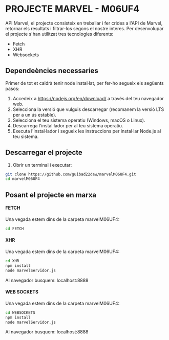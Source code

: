 # PROJECTE MARVEL - M06UF4
API Marvel, el projecte consisteix en treballar i fer crides a l'API de Marvel, retornar els resultats i filtrar-los segons el nostre interes. Per desenvolupar el projecte s'han utilitzat tres tecnologies diferents:
<ul>
  <li>Fetch</li>
  <li>XHR</li>
  <li>Websockets</li>
</ul>

## Dependeències necessaries
Primer de tot et caldrà tenir node instal·lat, per fer-ho segueix els següents pasos:
1. Accedeix a https://nodejs.org/en/download/ a través del teu navegador web.
2. Selecciona la versió que vulguis descarregar (recomanem la versió LTS per a un ús estable).
3. Selecciona el teu sistema operatiu (Windows, macOS o Linux).
4. Descarrega l'instal·lador per al teu sistema operatiu.
5. Executa l'instal·lador i segueix les instruccions per instal·lar Node.js al teu sistema.

## Descarregar el projecte
1.  Obrir un terminal i executar:
``` bash
git clone https://github.com/guibad22daw/marvelM06UF4.git
cd marvelM06UF4
```

## Posant el projecte en marxa
#### FETCH
Una vegada estem dins de la carpeta marvelM06UF4:
``` bash
cd FETCH
```
#### XHR
Una vegada estem dins de la carpeta marvelM06UF4:
``` bash
cd XHR
npm install
node marvelServidor.js
```
Al navegador busquem: localhost:8888

#### WEB SOCKETS
Una vegada estem dins de la carpeta marvelM06UF4:
``` bash
cd WEBSOCKETS
npm install
node marvelServidor.js
```
Al navegador busquem: localhost:8888

